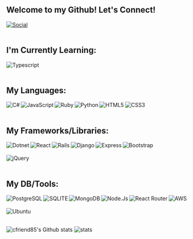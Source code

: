 ## Welcome to my Github! Let's Connect!
<a href="https://www.linkedin.com/in/charles-friend-8b4603199/" target="_blank"><img src="https://img.shields.io/badge/LinkedIn-0077B5?style=for-the-badge&logo=linkedin&logoColor=white" alt="Social"></a>
<br></br>

## I'm Currently Learning:
<img src="https://img.shields.io/badge/TypeScript-007ACC?style=for-the-badge&logo=typescript&logoColor=white" alt="Typescript" align="left" /> 
<br></br>

## My Languages:
<img src="https://img.shields.io/badge/C%23-239120?style=for-the-badge&logo=c-sharp&logoColor=white" alt="C#" align="left" /> 
<img src="https://img.shields.io/badge/JavaScript-323330?style=for-the-badge&logo=javascript&logoColor=F7DF1E" alt="JavaScript" align="left" />
<img src="https://img.shields.io/badge/Ruby-CC342D?style=for-the-badge&logo=ruby&logoColor=white" alt="Ruby" align="left" />
<img src="https://img.shields.io/badge/Python-14354C?style=for-the-badge&logo=python&logoColor=white" alt="Python" align="left" />
<img src="https://img.shields.io/badge/HTML5-E34F26?style=for-the-badge&logo=html5&logoColor=white" alt="HTML5" align="left" />
<img src="https://img.shields.io/badge/CSS3-1572B6?style=for-the-badge&logo=css3&logoColor=white" alt="CSS3" align="left" />
<br></br>

## My Frameworks/Libraries: 
<img src="https://img.shields.io/badge/.NET-5C2D91?style=for-the-badge&logo=.net&logoColor=white" alt="Dotnet" align="left" />
<img src="https://img.shields.io/badge/React-20232A?style=for-the-badge&logo=react&logoColor=61DAFB" alt="React" align="left" />
<img src="https://img.shields.io/badge/Ruby_on_Rails-CC0000?style=for-the-badge&logo=ruby-on-rails&logoColor=white" alt="Rails" align="left" />
<img src="https://img.shields.io/badge/Django-092E20?style=for-the-badge&logo=django&logoColor=white" alt="Django" align="left" />
<img src="https://img.shields.io/badge/Express.js-404D59?style=for-the-badge" alt="Express" align="left" />
<img src="https://img.shields.io/badge/Bootstrap-563D7C?style=for-the-badge&logo=bootstrap&logoColor=white" alt="Bootstrap" align="left" /><br></br>
<img src="https://img.shields.io/badge/jQuery-0769AD?style=for-the-badge&logo=jquery&logoColor=white" alt="jQuery" align="left" />
<br></br>

## My DB/Tools:
<img src="https://img.shields.io/badge/PostgreSQL-316192?style=for-the-badge&logo=postgresql&logoColor=white" alt="PostgreSQL" align="left" />
<img src="https://img.shields.io/badge/SQLite-07405E?style=for-the-badge&logo=sqlite&logoColor=white" alt="SQLITE" align="left" />
<img src="https://img.shields.io/badge/MongoDB-4EA94B?style=for-the-badge&logo=mongodb&logoColor=white" alt="MongoDB" align="left" />
<img src="https://img.shields.io/badge/Node.js-43853D?style=for-the-badge&logo=node.js&logoColor=white" alt="Node.Js" align="left" />
<img src="https://img.shields.io/badge/React_Router-CA4245?style=for-the-badge&logo=react-router&logoColor=white" alt="React Router" align="left"/>
<img src="https://img.shields.io/badge/Amazon_AWS-232F3E?style=for-the-badge&logo=amazon-aws&logoColor=white" alt="AWS" align="left" /><br></br>
<img src="https://img.shields.io/badge/Ubuntu-E95420?style=for-the-badge&logo=ubuntu&logoColor=white" alt="Ubuntu" align="left" />
<br></br>

![cfriend85's Github stats](https://github-readme-stats.vercel.app/api?username=cfriend85&theme=moltack&show_icons=true)
![stats](https://github-readme-streak-stats.herokuapp.com/?user=cfriend85&theme=maroongold)

